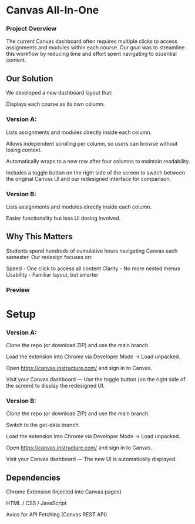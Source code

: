 # Canvas All-In-One
### Project Overview

The current Canvas dashboard often requires multiple clicks to access assignments and modules within each course. Our goal was to streamline this workflow by reducing time and effort spent navigating to essential content.

## Our Solution

We developed a new dashboard layout that:

Displays each course as its own column.

### Version A:
Lists assignments and modules directly inside each column.

Allows independent scrolling per column, so users can browse without losing context.

Automatically wraps to a new row after four columns to maintain readability.

Includes a toggle button on the right side of the screen to switch between the original Canvas UI and our redesigned interface for comparison.

### Version B:
Lists assignments and modules directly inside each column.

Easier functionality but less UI desing involved.

## Why This Matters

Students spend hundreds of cumulative hours navigating Canvas each semester. Our redesign focuses on:

Speed - One click to access all content
Clarity - No more nested menus
Usability - Familiar layout, but smarter

### Preview

# Setup
### Version A:
Clone the repo (or download ZIP) and use the main branch.

Load the extension into Chrome via Developer Mode → Load unpacked.

Open https://canvas.instructure.com/ and sign in to Canvas.

Visit your Canvas dashboard — Use the toggle button (on the right side of the screen) to display the redesigned UI.

### Version B:
Clone the repo (or download ZIP) and use the main branch.

Switch to the get-data branch.

Load the extension into Chrome via Developer Mode → Load unpacked.

Open https://canvas.instructure.com/ and sign in to Canvas.

Visit your Canvas dashboard — The new UI is automatically displayed.

## Dependencies

Chrome Extension (Injected into Canvas pages)

HTML / CSS / JavaScript

Axios for API Fetching (Canvas REST API)